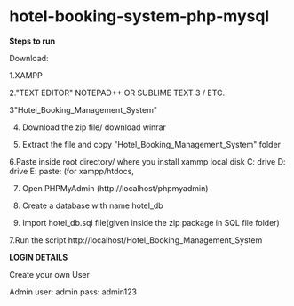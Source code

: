 # hotel-booking-system-php-mysql

**Steps to run**

Download:

1.XAMPP

2."TEXT EDITOR" NOTEPAD++ OR SUBLIME TEXT 3 / ETC.

3"Hotel_Booking_Management_System"

4. Download the zip file/ download winrar

5. Extract the file and copy "Hotel_Booking_Management_System" folder

6.Paste inside root directory/ where you install xammp local disk C: drive D: drive E: paste: (for xampp/htdocs, 

7. Open PHPMyAdmin (http://localhost/phpmyadmin)

8. Create a database with name hotel_db

6. Import hotel_db.sql file(given inside the zip package in SQL file folder)

7.Run the script http://localhost/Hotel_Booking_Management_System


**LOGIN DETAILS** 

Create your own User

Admin
user: admin
pass: admin123
